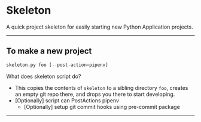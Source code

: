 # Skeleton

A quick project skeleton for easily starting new Python Application projects.

---
## To make a new project

```python
skeleton.py foo [--post-action=pipenv]
```

What does skeleton script do?
  - This copies the contents of `skeleton` to a sibling directory `foo`, creates an empty git repo there, and drops you there to start developing.
  - [Optionally] script can PostActions pipenv
    - [Optionally] setup git commit hooks using pre-commit package

---
